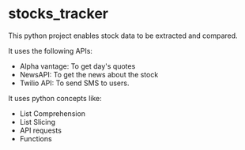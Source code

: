 # stocks_tracker

This python project enables stock data to be extracted and compared.

It uses the following APIs:

- Alpha vantage: To get day's quotes
- NewsAPI: To get the news about the stock
- Twilio API: To send SMS to users.

It uses python concepts like:
- List Comprehension
- List Slicing
- API requests
- Functions


